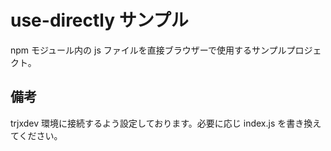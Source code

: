 # use-directly サンプル

npm モジュール内の js ファイルを直接ブラウザーで使用するサンプルプロジェクト。

## 備考

trjxdev 環境に接続するよう設定しております。必要に応じ index.js を書き換えてください。